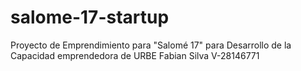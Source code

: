 # salome-17-startup
 Proyecto de Emprendimiento para "Salomé 17" para Desarrollo de la Capacidad emprendedora de URBE Fabian Silva V-28146771
